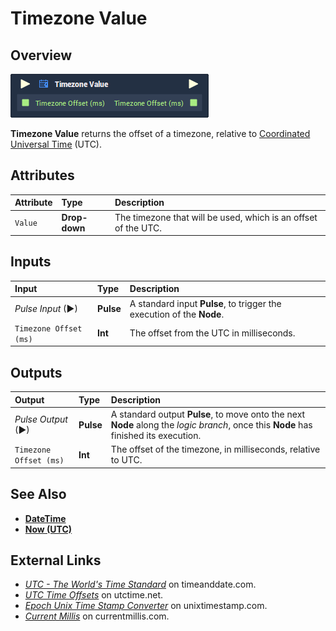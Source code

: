 # Timezone Value

## Overview

![](../../.gitbook/assets/node-timezone-value.png)

**Timezone Value** returns the offset of a timezone, relative to [Coordinated Universal Time](https://www.timeanddate.com/time/aboututc.html) \(UTC\).

## Attributes

| Attribute | Type | Description |
| :--- | :--- | :--- |
| `Value` | **Drop-down** | The timezone that will be used, which is an offset of the UTC. |

## Inputs

| Input | Type | Description |
| :--- | :--- | :--- |
| _Pulse Input_ \(►\) | **Pulse** | A standard input **Pulse**, to trigger the execution of the **Node**. |
| `Timezone Offset (ms)` | **Int** | The offset from the UTC in milliseconds. |

## Outputs

| Output | Type | Description |
| :--- | :--- | :--- |
| _Pulse Output_ \(►\) | **Pulse** | A standard output **Pulse**, to move onto the next **Node** along the _logic branch_, once this **Node** has finished its execution. |
| `Timezone Offset (ms)` | **Int** | The offset of the timezone, in milliseconds, relative to UTC. |

## See Also

* [**DateTime**](./)
* [**Now \(UTC\)**]()

## External Links

* [_UTC - The World's Time Standard_](https://www.timeanddate.com/time/aboututc.html) on timeanddate.com.
* [_UTC Time Offsets_](https://www.utctime.net/utc-time-zone-offsets) on utctime.net.
* [_Epoch Unix Time Stamp Converter_](https://www.unixtimestamp.com/) on unixtimestamp.com.
* [_Current Millis_](https://currentmillis.com/) on currentmillis.com.

